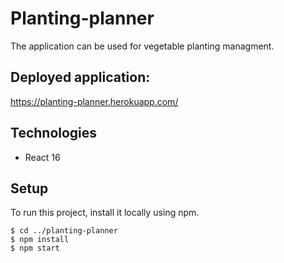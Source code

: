 # Planting-planner

The application can be used for vegetable planting managment.

## Deployed application:
https://planting-planner.herokuapp.com/

## Technologies
- React 16

## Setup
To run this project, install it locally using npm.

```
$ cd ../planting-planner
$ npm install
$ npm start
```